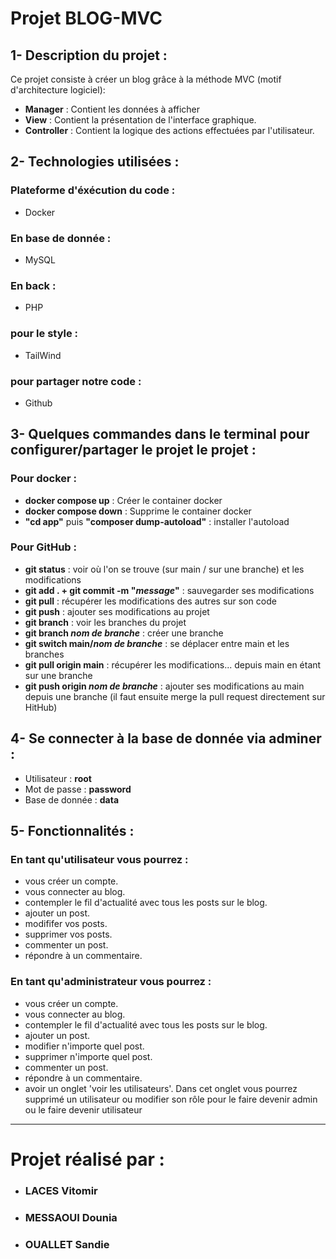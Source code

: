 
# **Projet BLOG-MVC**

## 1- Description du projet :

Ce projet consiste à créer un blog grâce à la méthode MVC (motif d'architecture logiciel):
- **Manager** : Contient les données à afficher
- **View** : Contient la présentation de l'interface graphique.
- **Controller** : Contient la logique des actions effectuées par l'utilisateur.

## 2- Technologies utilisées :

### Plateforme d'**éxécution du code** :
- Docker

### En **base de donnée** :
- MySQL

### En **back** :
- PHP

### pour le **style** :
- TailWind

### pour **partager notre code** :
- Github

## 3- Quelques commandes dans le terminal pour configurer/partager le projet le projet :

### Pour docker :
- **docker compose up** : Créer le container docker
- **docker compose down** : Supprime le container docker
- **"cd app"** puis **"composer dump-autoload"** : installer l'autoload

### Pour GitHub :
- **git status** : voir où l'on se trouve (sur main / sur une branche) et les modifications
- **git add . + git commit -m "*message*"** : sauvegarder ses modifications
- **git pull** : récupérer les modifications des autres sur son code
- **git push** : ajouter ses modifications au projet
- **git branch** : voir les branches du projet
- **git branch *nom de branche*** : créer une branche
- **git switch main/*nom de branche*** : se déplacer entre main et les branches
- **git pull origin main** : récupérer les modifications... depuis main en étant sur une branche
- **git push origin *nom de branche*** : ajouter ses modifications au main depuis une branche (il faut ensuite merge la pull request directement sur HitHub)

## 4- Se connecter à la base de donnée via adminer :
- Utilisateur : **root**
- Mot de passe : **password**
- Base de donnée : **data**

## 5- Fonctionnalités :

### En tant qu'utilisateur vous pourrez :
- vous créer un compte.
- vous connecter au blog.
- contempler le fil d'actualité avec tous les posts sur le blog.
- ajouter un post.
- modififer vos posts.
- supprimer vos posts.
- commenter un post.
- répondre à un commentaire.

### En tant qu'administrateur vous pourrez :
- vous créer un compte.
- vous connecter au blog.
- contempler le fil d'actualité avec tous les posts sur le blog.
- ajouter un post.
- modifier n'importe quel post.
- supprimer n'importe quel post.
- commenter un post.
- répondre à un commentaire.
- avoir un onglet 'voir les utilisateurs'. Dans cet onglet vous pourrez supprimé un utilisateur ou modifier son rôle pour le faire devenir admin ou le faire devenir utilisateur
__________________________________________________

# Projet réalisé par :

- ### LACES Vitomir
- ### MESSAOUI Dounia
- ### OUALLET Sandie
